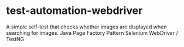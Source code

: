 # test-automation-webdriver

A simple self-test that checks whether images are displayed when searching for images.
Java
Page Factory Pattern
Selenium WebDriver / TestNG
